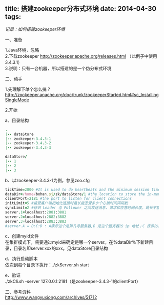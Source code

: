 title: 搭建zookeeper分布式环境
date: 2014-04-30
tags:
---

*记录：如何搭建zookeeper环境*

一、准备

1.Java环境，忽略  
2.下载zookeeper http://zookeeper.apache.org/releases.html （此例子中使用3.4.3.1）  
3.说明：只有一台机器，所以搭建的是一个伪分布式环境


二、动手

1.先理解下单个怎么搞 ?
http://zookeeper.apache.org/doc/trunk/zookeeperStarted.html#sc_InstallingSingleMode

2.开始

a、目录结构
```ruby
.
|-- dataStore
|-- zookeeper-3.4.3-1
|-- zookeeper-3.4.3-2
|-- zookeeper-3.4.3-3

dataStore/
|-- 1
|-- 2
|-- 3
```

b、以zookeeper-3.4.3-1为例，参见zoo.cfg
```ruby
tickTime=2000 #It is used to do heartbeats and the minimum session timeout will be twice the tickTime
dataDir=/home/bohan.sj/zk/dataStore/1 #the location to store the in-memory database snapshots
clientPort=2181 #the port to listen for client connections
initLimit=5 #接受客户端初始化连接时最长能忍受多少个心跳时间间隔数
syncLimit=2 #标识 Leader 与 Follower 之间发送消息，请求和应答时间长度，最长不能超过多少个 tickTime 的时间长度
server.1=localhost:2881:3881
server.2=localhost:2882:3882
server.3=localhost:2883:3883
#server.A = B:C:D : A表示这个是第几号服务器,B 是这个服务器的 ip 地址；C 表示的是这个服务器与集群中的 Leader 服务器交换信息的端口；D 表示的是万一集群中的 Leader 服务器挂了，需要一个端口来重新进行选举，选出一个新的 Leader
```

c、创建myid文件  
在集群模式下，需要通过myid来确定是哪一个server。在%dataDir%下新建目录，目录名即server.xxx的xxx，见dataStore目录结构

d、执行启动脚本  
依次到每个目录下执行：./zkServer.sh start

e、验证  
./zkCli.sh -server 127.0.0.1:2181（是zookeeper-3.4.3-1的clientPort）  


三、参考资料  
http://www.wangyuxiong.com/archives/51712


